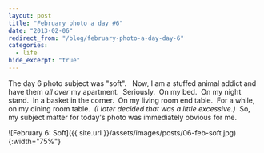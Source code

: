 ```yaml
---
layout: post
title: "February photo a day #6"
date: "2013-02-06"
redirect_from: "/blog/february-photo-a-day-day-6"
categories:
  - life
hide_excerpt: "true"
---
```


The day 6 photo subject was "soft".   Now, I am a stuffed animal addict and have them _all over_ my apartment.  Seriously.  On my bed.  On my night stand.  In a basket in the corner.  On my living room end table.  For a while, on my dining room table.  _(I later decided that was a little excessive.)_  So, my subject matter for today's photo was immediately obvious for me.

![February 6: Soft]({{ site.url }}/assets/images/posts/06-feb-soft.jpg){:width="75%"}
